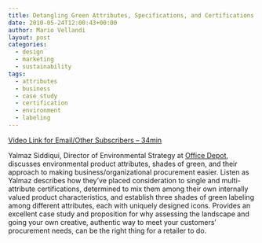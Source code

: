 ```yaml
---
title: Detangling Green Attributes, Specifications, and Certifications
date: 2010-05-24T12:00:43+00:00
author: Mario Vellandi
layout: post
categories:
  - design
  - marketing
  - sustainability
tags:
  - attributes
  - business
  - case study
  - certification
  - environment
  - labeling
---
```

[Video Link for Email/Other Subscribers &#8211; 34min](http://vimeo.com/11418170)

Yalmaz Siddiqui, Director of Environmental Strategy at [Office Depot](http://www.officedepot.com/), discusses environmental product attributes, shades of green, and their approach to making business/organizational procurement easier. Listen as Yalmaz describes how they&#8217;ve placed consideration to single and multi-attribute certifications, determined to mix them among their own internally valued product characteristics, and establish three shades of green labeling among different attributes, each with uniquely designed icons. Provides an excellent case study and proposition for why assessing the landscape and going your own creative, authentic way to meet your customers&#8217; procurement needs, can be the right thing for a retailer to do.
